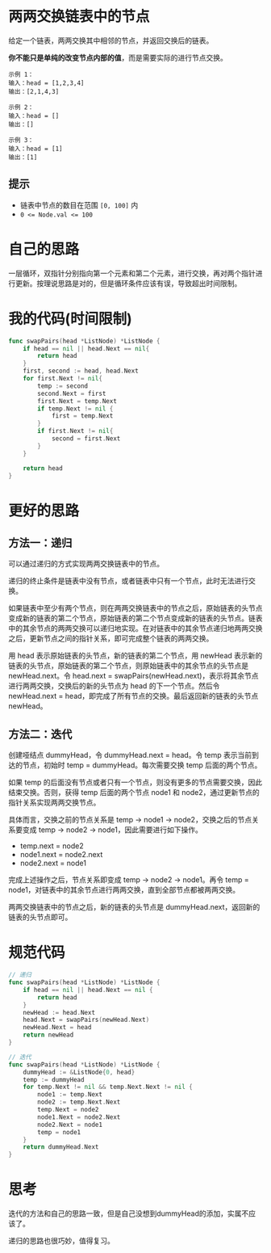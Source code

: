 # 两两交换链表中的节点

给定一个链表，两两交换其中相邻的节点，并返回交换后的链表。

**你不能只是单纯的改变节点内部的值**，而是需要实际的进行节点交换。

```
示例 1：
输入：head = [1,2,3,4]
输出：[2,1,4,3]

示例 2：
输入：head = []
输出：[]

示例 3：
输入：head = [1]
输出：[1]
```

## 提示

- 链表中节点的数目在范围 `[0, 100]` 内
- `0 <= Node.val <= 100`

# 自己的思路

一层循环，双指针分别指向第一个元素和第二个元素，进行交换，再对两个指针进行更新。按理说思路是对的，但是循环条件应该有误，导致超出时间限制。

# 我的代码(时间限制)

```go
func swapPairs(head *ListNode) *ListNode {
    if head == nil || head.Next == nil{
        return head
    }
    first, second := head, head.Next
    for first.Next != nil{
        temp := second
        second.Next = first
        first.Next = temp.Next
        if temp.Next != nil {
            first = temp.Next
        }
        if first.Next != nil{
            second = first.Next
        }
    }

    return head
}
```

# 更好的思路

## 方法一：递归

可以通过递归的方式实现两两交换链表中的节点。

递归的终止条件是链表中没有节点，或者链表中只有一个节点，此时无法进行交换。

如果链表中至少有两个节点，则在两两交换链表中的节点之后，原始链表的头节点变成新的链表的第二个节点，原始链表的第二个节点变成新的链表的头节点。链表中的其余节点的两两交换可以递归地实现。在对链表中的其余节点递归地两两交换之后，更新节点之间的指针关系，即可完成整个链表的两两交换。

用 head 表示原始链表的头节点，新的链表的第二个节点，用 newHead 表示新的链表的头节点，原始链表的第二个节点，则原始链表中的其余节点的头节点是 newHead.next。令 head.next = swapPairs(newHead.next)，表示将其余节点进行两两交换，交换后的新的头节点为 head 的下一个节点。然后令 newHead.next = head，即完成了所有节点的交换。最后返回新的链表的头节点 newHead。

## 方法二：迭代

创建哑结点 dummyHead，令 dummyHead.next = head。令 temp 表示当前到达的节点，初始时 temp = dummyHead。每次需要交换 temp 后面的两个节点。

如果 temp 的后面没有节点或者只有一个节点，则没有更多的节点需要交换，因此结束交换。否则，获得 temp 后面的两个节点 node1 和 node2，通过更新节点的指针关系实现两两交换节点。

具体而言，交换之前的节点关系是 temp -> node1 -> node2，交换之后的节点关系要变成 temp -> node2 -> node1，因此需要进行如下操作。

- temp.next = node2 
- node1.next = node2.next
- node2.next = node1

完成上述操作之后，节点关系即变成 temp -> node2 -> node1。再令 temp = node1，对链表中的其余节点进行两两交换，直到全部节点都被两两交换。

两两交换链表中的节点之后，新的链表的头节点是 dummyHead.next，返回新的链表的头节点即可。

# 规范代码

```go
// 递归
func swapPairs(head *ListNode) *ListNode {
    if head == nil || head.Next == nil {
        return head
    }
    newHead := head.Next
    head.Next = swapPairs(newHead.Next)
    newHead.Next = head
    return newHead
}

// 迭代
func swapPairs(head *ListNode) *ListNode {
    dummyHead := &ListNode{0, head}
    temp := dummyHead
    for temp.Next != nil && temp.Next.Next != nil {
        node1 := temp.Next
        node2 := temp.Next.Next
        temp.Next = node2
        node1.Next = node2.Next
        node2.Next = node1
        temp = node1
    }
    return dummyHead.Next
}
```

# 思考

迭代的方法和自己的思路一致，但是自己没想到dummyHead的添加，实属不应该了。

递归的思路也很巧妙，值得复习。

